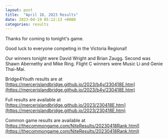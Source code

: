 ```yaml
---
layout: post
title:  "April 18, 2023 Results"
date: 2023-04-19 05:12:13 +0000
categories: results
---
```

Thanks for coming to tonight's game.

Good luck to everyone competing in the Victoria Regional!

Our winners tonight were David Wright and Brian Zaugg. Second was Shawn Abernethy and Mike Ring. Flight C winners were Music Li and Genie Thai-Mai.

Bridge4Youth results are at [https://mercerislandbridge.github.io/2023/b4y/230418E.htm](https://mercerislandbridge.github.io/2023/b4y/230418E.htm)

Full results are available at [https://mercerislandbridge.github.io/2023/230418E.htm](https://mercerislandbridge.github.io/2023/230418E.htm)

Common game results are available at [https://thecommongame.com/NiteResults/20230418Rank.html](https://thecommongame.com/NiteResults/20230418Rank.html)
